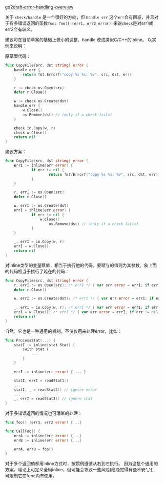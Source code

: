 
[go2draft-error-handling-overview](https://go.googlesource.com/proposal/+/master/design/go2draft-error-handling-overview.md) 

关于 `check/handle` 是一个很好的方向，但 `handle err` 这个`err`会有困惑，并且对于有多错误返回的函数`func foo() (err1, err2 error) `来说`check`是对err1或err2会有歧义。

建议可在目前草案的基础上做小的调整，handle 改成类似C/C++的inline。
以实例来说明：

原草案代码：
```go
func CopyFile(src, dst string) error {
	handle err {
		return fmt.Errorf("copy %s %s: %v", src, dst, err)
	}

	r := check os.Open(src)
	defer r.Close()

	w := check os.Create(dst)
	handle err {
		w.Close()
		os.Remove(dst) // (only if a check fails)
	}

	check io.Copy(w, r)
	check w.Close()
	return nil
}
```

建议方案：
```go
func CopyFile(src, dst string) error {
	errI := inline(err error) {
        	if err != nil {
            		return fmt.Errorf("copy %s %s: %v", src, dst, err)
        	}
	}

	r, errI := os.Open(src)
	defer r.Close()

	w, errI := os.Create(dst)
	errI = inline(err error) {
        	if err != nil {
		    	w.Close()
            		os.Remove(dst) // (only if a check fails)
        	}
	}

	_, errI = io.Copy(w, r)
	errI = w.Close()
	return nil
}
```

对inline类型的变量赋值，相当于执行他的代码，要赋与的值则为其参数，象上面的代码相当于执行了现在的代码：
```go
func CopyFile(src, dst string) error {
	r, errI := os.Open(src); /* errI */ { var err error = errI; if err != nil { return fmt.Errorf("copy %s %s: %v", src, dst, err) } }
	defer r.Close()

	w, errI := os.Create(dst); /* errI */ { var err error = errI; if err != nil { return fmt.Errorf("copy %s %s: %v", src, dst, err) } }
	
	_, errI = io.Copy(w, r); /* errI */ { var err error = errI; if err != nil { w.Close(); os.Remove(dst) } }
	errI = w.Close(); /* errI */ { var err error = errI; if err != nil { w.Close(); os.Remove(dst) } }
	return nil
}
```

自然，它也是一种通用的机制，不仅仅用来处理error。比如：
```go
func ProcessStat(...) {
    statI := inline(stat Stat) {
        swith stat {
            ...
        }
    }

    errI := inline(err error) { ... }

    statI, errI = readStat1()
    ...
    statI, _ = readStat2() // ignore error
    ...
    _, errI = readStat3() // ignore stat
}

```

对于多错误返回的情况也可清晰的处理：
```go
func foo() (err1, err2 error) {...}

func CallFoo() {
    errA := inline(err error) {...}
    errB := inline(err error) {...}

    errA, errB = foo()
}
```

对于多个返回值都用inline方式时，按惯例遵循从右到左执行。
因为这是个通用的方案，理论上可定义全局inline，但可能会导致一些风险(隐隐觉得有些不安^_^), 可限制它在func内有使用。
